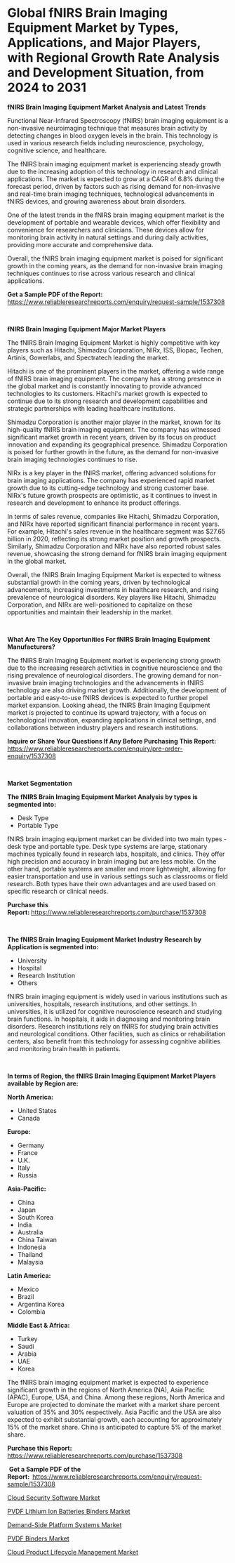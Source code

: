 <p><h1>Global fNIRS Brain Imaging Equipment Market by Types, Applications, and Major Players, with Regional Growth Rate Analysis and Development Situation, from 2024 to 2031</h1></p><p><strong>fNIRS Brain Imaging Equipment Market Analysis and Latest Trends</strong></p>
<p><p>Functional Near-Infrared Spectroscopy (fNIRS) brain imaging equipment is a non-invasive neuroimaging technique that measures brain activity by detecting changes in blood oxygen levels in the brain. This technology is used in various research fields including neuroscience, psychology, cognitive science, and healthcare.</p><p>The fNIRS brain imaging equipment market is experiencing steady growth due to the increasing adoption of this technology in research and clinical applications. The market is expected to grow at a CAGR of 6.8% during the forecast period, driven by factors such as rising demand for non-invasive and real-time brain imaging techniques, technological advancements in fNIRS devices, and growing awareness about brain disorders.</p><p>One of the latest trends in the fNIRS brain imaging equipment market is the development of portable and wearable devices, which offer flexibility and convenience for researchers and clinicians. These devices allow for monitoring brain activity in natural settings and during daily activities, providing more accurate and comprehensive data.</p><p>Overall, the fNIRS brain imaging equipment market is poised for significant growth in the coming years, as the demand for non-invasive brain imaging techniques continues to rise across various research and clinical applications.</p></p>
<p><strong>Get a Sample PDF of the Report:&nbsp;</strong> <a href="https://www.reliableresearchreports.com/enquiry/request-sample/1537308">https://www.reliableresearchreports.com/enquiry/request-sample/1537308</a></p>
<p>&nbsp;</p>
<p><strong>fNIRS Brain Imaging Equipment Major Market Players</strong></p>
<p><p>The fNIRS Brain Imaging Equipment Market is highly competitive with key players such as Hitachi, Shimadzu Corporation, NIRx, ISS, Biopac, Techen, Artinis, Gowerlabs, and Spectratech leading the market. </p><p>Hitachi is one of the prominent players in the market, offering a wide range of fNIRS brain imaging equipment. The company has a strong presence in the global market and is constantly innovating to provide advanced technologies to its customers. Hitachi's market growth is expected to continue due to its strong research and development capabilities and strategic partnerships with leading healthcare institutions.</p><p>Shimadzu Corporation is another major player in the market, known for its high-quality fNIRS brain imaging equipment. The company has witnessed significant market growth in recent years, driven by its focus on product innovation and expanding its geographical presence. Shimadzu Corporation is poised for further growth in the future, as the demand for non-invasive brain imaging technologies continues to rise.</p><p>NIRx is a key player in the fNIRS market, offering advanced solutions for brain imaging applications. The company has experienced rapid market growth due to its cutting-edge technology and strong customer base. NIRx's future growth prospects are optimistic, as it continues to invest in research and development to enhance its product offerings.</p><p>In terms of sales revenue, companies like Hitachi, Shimadzu Corporation, and NIRx have reported significant financial performance in recent years. For example, Hitachi's sales revenue in the healthcare segment was $27.65 billion in 2020, reflecting its strong market position and growth prospects. Similarly, Shimadzu Corporation and NIRx have also reported robust sales revenue, showcasing the strong demand for fNIRS brain imaging equipment in the global market. </p><p>Overall, the fNIRS Brain Imaging Equipment Market is expected to witness substantial growth in the coming years, driven by technological advancements, increasing investments in healthcare research, and rising prevalence of neurological disorders. Key players like Hitachi, Shimadzu Corporation, and NIRx are well-positioned to capitalize on these opportunities and maintain their leadership in the market.</p></p>
<p>&nbsp;</p>
<p><strong>What Are The Key Opportunities For fNIRS Brain Imaging Equipment Manufacturers?</strong></p>
<p><p>The fNIRS Brain Imaging Equipment market is experiencing strong growth due to the increasing research activities in cognitive neuroscience and the rising prevalence of neurological disorders. The growing demand for non-invasive brain imaging technologies and the advancements in fNIRS technology are also driving market growth. Additionally, the development of portable and easy-to-use fNIRS devices is expected to further propel market expansion. Looking ahead, the fNIRS Brain Imaging Equipment market is projected to continue its upward trajectory, with a focus on technological innovation, expanding applications in clinical settings, and collaborations between industry players and research institutions.</p></p>
<p><strong>Inquire or Share Your Questions If Any Before Purchasing This Report:</strong> <a href="https://www.reliableresearchreports.com/enquiry/pre-order-enquiry/1537308">https://www.reliableresearchreports.com/enquiry/pre-order-enquiry/1537308</a></p>
<p>&nbsp;</p>
<p><strong>Market Segmentation</strong></p>
<p><strong>The fNIRS Brain Imaging Equipment Market Analysis by types is segmented into:</strong></p>
<p><ul><li>Desk Type</li><li>Portable Type</li></ul></p>
<p><p>fNIRS brain imaging equipment market can be divided into two main types - desk type and portable type. Desk type systems are large, stationary machines typically found in research labs, hospitals, and clinics. They offer high precision and accuracy in brain imaging but are less mobile. On the other hand, portable systems are smaller and more lightweight, allowing for easier transportation and use in various settings such as classrooms or field research. Both types have their own advantages and are used based on specific research or clinical needs.</p></p>
<p><strong>Purchase this Report:&nbsp;</strong><a href="https://www.reliableresearchreports.com/purchase/1537308">https://www.reliableresearchreports.com/purchase/1537308</a></p>
<p>&nbsp;</p>
<p><strong>The fNIRS Brain Imaging Equipment Market Industry Research by Application is segmented into:</strong></p>
<p><ul><li>University</li><li>Hospital</li><li>Research Institution</li><li>Others</li></ul></p>
<p><p>fNIRS brain imaging equipment is widely used in various institutions such as universities, hospitals, research institutions, and other settings. In universities, it is utilized for cognitive neuroscience research and studying brain functions. In hospitals, it aids in diagnosing and monitoring brain disorders. Research institutions rely on fNIRS for studying brain activities and neurological conditions. Other facilities, such as clinics or rehabilitation centers, also benefit from this technology for assessing cognitive abilities and monitoring brain health in patients.</p></p>
<p>&nbsp;</p>
<p><strong>In terms of Region, the fNIRS Brain Imaging Equipment Market Players available by Region are:</strong></p>
<p>
    <p> <strong> North America: </strong>
        <ul>
            <li>United States</li>
            <li>Canada</li>
        </ul>
        </p> 
    <p> <strong> Europe: </strong>
        <ul>
            <li>Germany</li>
            <li>France</li>
            <li>U.K.</li>
            <li>Italy</li>
            <li>Russia</li>
        </ul>
        </p> 
    <p> <strong> Asia-Pacific: </strong>
        <ul>
            <li>China</li>
            <li>Japan</li>
            <li>South Korea</li>
            <li>India</li>
            <li>Australia</li>
            <li>China Taiwan</li>
            <li>Indonesia</li>
            <li>Thailand</li>
            <li>Malaysia</li>
        </ul>
        </p> 
    <p> <strong> Latin America: </strong>
        <ul>
            <li>Mexico</li>
            <li>Brazil</li>
            <li>Argentina Korea</li>
            <li>Colombia</li>
        </ul>
        </p> 
    <p> <strong> Middle East & Africa: </strong>
        <ul>
            <li>Turkey</li>
            <li>Saudi</li>
            <li>Arabia</li>
            <li>UAE</li>
            <li>Korea</li>
        </ul>
    </p>
    </p>
<p><p>The fNIRS brain imaging equipment market is expected to experience significant growth in the regions of North America (NA), Asia Pacific (APAC), Europe, USA, and China. Among these regions, North America and Europe are projected to dominate the market with a market share percent valuation of 35% and 30% respectively. Asia Pacific and the USA are also expected to exhibit substantial growth, each accounting for approximately 15% of the market share. China is anticipated to capture 5% of the market share.</p></p>
<p><strong>Purchase this Report: </strong><a href="https://www.reliableresearchreports.com/purchase/1537308">https://www.reliableresearchreports.com/purchase/1537308</a></p>
<p>&nbsp;<strong>Get a Sample PDF of the Report:&nbsp;&nbsp;</strong><a href="https://www.reliableresearchreports.com/enquiry/request-sample/1537308">https://www.reliableresearchreports.com/enquiry/request-sample/1537308</a></p>
<p><strong></strong></p>
<p><p><a href="https://medium.com/@leorawolf/cloud-security-software-market-exploring-market-share-market-trends-and-future-growth-fb643d41afc2">Cloud Security Software Market</a></p><p><a href="https://github.com/castoriffic/Market-Research-Report-List-3/blob/main/pvdf-lithium-ion-batteries-binders-market.md">PVDF Lithium Ion Batteries Binders Market</a></p><p><a href="https://issuu.com/reportprime-2/docs/demand-side-platform-systems-market-size-2030.pptx">Demand-Side Platform Systems Market</a></p><p><a href="https://github.com/yoshih12/Market-Research-Report-List-2/blob/main/pvdf-binders-market.md">PVDF Binders Market</a></p><p><a href="https://medium.com/@leorawolf/cloud-product-lifecycle-management-market-size-market-outlook-and-market-forecast-2024-to-2031-4646952adb69">Cloud Product Lifecycle Management Market</a></p></p>